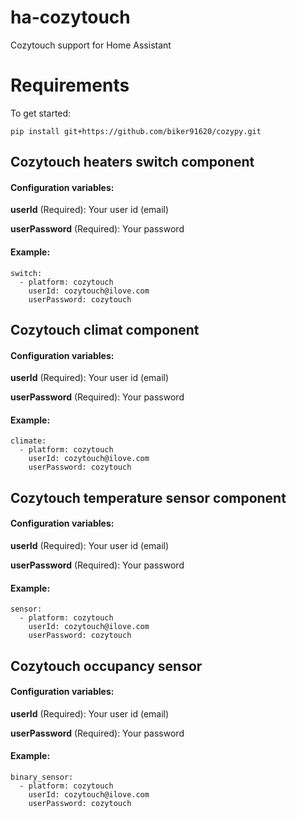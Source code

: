 # ha-cozytouch
Cozytouch support for Home Assistant

# Requirements
To get started:

    pip install git+https://github.com/biker91620/cozypy.git


## Cozytouch heaters switch component
#### Configuration variables:
**userId** (Required):  Your user id (email)

**userPassword** (Required): Your password

#### Example:
```
switch:
  - platform: cozytouch
    userId: cozytouch@ilove.com
    userPassword: cozytouch
```

## Cozytouch climat component
#### Configuration variables:
**userId** (Required):  Your user id (email)

**userPassword** (Required): Your password

#### Example:
```
climate:
  - platform: cozytouch
    userId: cozytouch@ilove.com
    userPassword: cozytouch
```


## Cozytouch temperature sensor component
#### Configuration variables:
**userId** (Required):  Your user id (email)

**userPassword** (Required): Your password

#### Example:
```
sensor:
  - platform: cozytouch
    userId: cozytouch@ilove.com
    userPassword: cozytouch
```


## Cozytouch occupancy sensor
#### Configuration variables:
**userId** (Required):  Your user id (email)

**userPassword** (Required): Your password

#### Example:
```
binary_sensor:
  - platform: cozytouch
    userId: cozytouch@ilove.com
    userPassword: cozytouch
```
